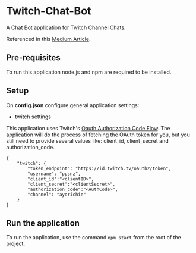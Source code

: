 # Twitch-Chat-Bot

A Chat Bot application for Twitch Channel Chats. 

Referenced in this [Medium Article](https://medium.com/codex/creating-a-twitch-chat-bot-ca368321b7f7).

## Pre-requisites

To run this application node.js and npm are required to be installed.

## Setup

On **config.json** configure general application settings: 
- twitch settings

This application uses Twitch's [Oauth Authorization Code Flow](https://dev.twitch.tv/docs/authentication/getting-tokens-oauth/#oauth-authorization-code-flow).
The application will do the process of fetching the OAuth token for you, but you still need to provide several values like: client_id, client_secret and authorization_code.


```
{
    "twitch": {
        "token_endpoint": "https://id.twitch.tv/oauth2/token",
        "username": "ppsnz",
        "client_id":"<clientID>",
        "client_secret":"<clientSecret>",
        "authorization_code":"<AuthCode>",
        "channel": "ayorichie"
    }
}
```

## Run the application

To run the application, use the command ```npm start``` from the root of the project.
